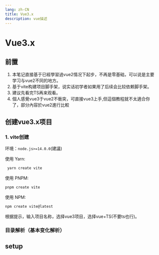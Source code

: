 ```yaml
---
lang: zh-CN
title: Vue3.x
description: vue描述
---
```


# Vue3.x

## 前置

1. 本笔记直接基于已經學習過vue2情况下起步，不再是零基础，可以说是主要学习与vue2不同的地方。
2. 基于vite构建项目脚手架，说实话初学者如果用了后续会比较依赖脚手架。
3. 建议先看完TS再来观看。
4. 個人感覺vue3于vue2不衝突，可直接vue3上手,但這個教程就不太適合你了，部分內容於vue2進行比較

## 创建vue3.x项目

### 1. vite创建

环境：`node.js>=14.0.0`(建議)

使用 Yarn:
```sh
 yarn create vite
```
使用 PNPM:
```sh
pnpm create vite
```
使用 NPM:
```sh
npm create vite@latest
```

根据提示，输入项目名称，选择vue3项目，选择vue+TS(不要ts也行)。

### 目录解析（基本变化解析）



## setup
